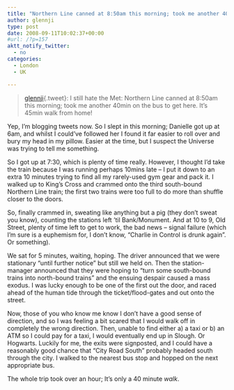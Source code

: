 ```yaml
---
title: "Northern Line canned at 8:50am this morning; took me another 40min on the bus to get here. Its 45min walk from home!"
author: glennji
type: post
date: 2008-09-11T10:02:37+00:00
#url: /?p=157
aktt_notify_twitter:
  - no
categories:
  - London
  - UK

---
```

> [glennji][1]{.tweet}: I still hate the Met: Northern Line canned at 8:50am this morning; took me another 40min on the bus to get here. It&#8217;s 45min walk from home!

Yep, I&#8217;m blogging tweets now. So I slept in this morning; Danielle got up at 6am, and whilst I could&#8217;ve followed her I found it far easier to roll over and bury my head in my pillow. Easier at the time, but I suspect the Universe was trying to tell me something.
  
So I got up at 7:30, which is plenty of time really. However, I thought I&#8217;d take the train because I was running perhaps 10mins late &#8211; I put it down to an extra 10 minutes trying to find all my rarely-used gym gear and pack it. I walked up to King&#8217;s Cross and crammed onto the third south-bound Northern Line train; the first two trains were too full to do more than shuffle closer to the doors.
  
So, finally crammed in, sweating like anything but a pig (they don&#8217;t sweat you know), counting the stations left &#8217;til Bank/Monument. And at 10 to 9, Old Street, plenty of time left to get to work, the bad news &#8211; signal failure (which I&#8217;m sure is a euphemism for, I don&#8217;t know, &#8220;Charlie in Control is drunk again&#8221;. Or something).
  
We sat for 5 minutes, waiting, hoping. The driver announced that we were stationary &#8220;until further notice&#8221; but still we held on. Then the station-manager announced that they were hoping to &#8220;turn some south-bound trains into north-bound trains&#8221; and the ensuing despair caused a mass exodus. I was lucky enough to be one of the first out the door, and raced ahead of the human tide through the ticket/flood-gates and out onto the street.
  
Now, those of you who know me know I don&#8217;t have a good sense of direction, and so I was feeling a bit scared that I would walk off in completely the wrong direction. Then, unable to find either a) a taxi or b) an ATM so I could pay for a taxi, I would eventually end up in Slough. Or Hogwarts. Luckily for me, the exits were signposted, and I could have a reasonably good chance that &#8220;City Road South&#8221; probably headed south through the city. I walked to the nearest bus stop and hopped on the next appropriate bus.
  
The whole trip took over an hour; It&#8217;s only a 40 minute _walk_.

 [1]: http://twitter.com/glennji/statuses/917419952
